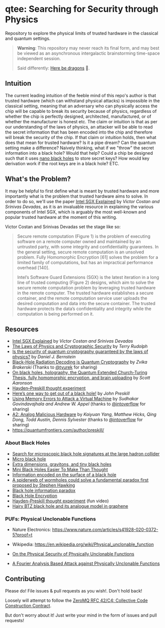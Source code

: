 # qtee: Searching for Security through Physics
Repository to explore the physical limits of trusted hardware in the classical and quantum settings.

> **Warning**: This repository may never reach its final form, and may best be viewed as an asynchronous intergalactic brainstorming time-space independent session.
>
> Said differently: [Here be dragons](https://en.wikipedia.org/wiki/Here_be_dragons) 🐉.

## Intuition
The current leading intuition of the feeble mind of this repo's author is that trusted hardware (which can withstand physical attacks) is impossible in the classical setting, meaning that an adversary who can physically access the chip will be capable to break its security because of physics, regardless of whether the chip is perfectly designed, architected, manufactured, or of whether the manufacturer is honest etc. The claim or intuition is that as per our understanding of the laws of physics, an attacker will be able to read the secret information that has been encoded into the chip and therefore will break the security of the chip. If that claim or intuition holds, then what does that mean for trusted hardware? Is it a pipe dream? Can the quantum setting make a difference? Naively thinking, what if we "throw" the secret information into a black hole? Would that help? Could a chip be designed such that it uses [nano black holes](https://en.wikipedia.org/wiki/Micro_black_hole) to store secret keys? How would key derivation work if the root keys are in a black hole? ETC.

## What's the Problem?
It may be helpful to first define what is meant by trusted hardware and more importantly what is the problem that trusted hardware aims to solve. In order to do so, we'll use the paper [Intel SGX Explained](https://eprint.iacr.org/2016/086) by _Victor Costan and Srinivas Devadas_, as it is an invaluable resource in explaining the various components of Intel SGX, which is arguably the most well-known and popular trusted hardware at the moment of this writing.

Victor Costan and Srinivas Devadas set the stage like so:

> Secure remote computation (Figure 1) is the problem of executing software on a remote computer owned and
maintained by an untrusted party, with some integrity and confidentiality guarantees. In the general setting,
secure remote computation is an unsolved problem. Fully Homomorphic Encryption [61] solves the problem for a
limited family of computations, but has an impractical performance overhead [140].
>
> Intel’s Software Guard Extensions (SGX) is the latest iteration in a long line of trusted computing (Figure 2)
designs, which aim to solve the secure remote computation problem by leveraging trusted hardware in the remote computer. The trusted hardware establishes a secure container, and the remote computation service user uploads the desired computation and data into the secure container. The trusted hardware protects the data’s confidentiality and integrity while the computation is being performed on it.

## Resources
* [Intel SGX Explained](https://eprint.iacr.org/2016/086) by _Victor Costan and Srinivas Devadas_
* [The Laws of Physics and Cryptographic Security](https://arxiv.org/abs/quant-ph/0202143) by _Terry Rudolph_
* [Is the security of quantum cryptography guaranteed by the laws of physics?](https://arxiv.org/abs/1803.04520) by _Daniel J. Bernstein_
* [Black-Hole Radiation Decoding is Quantum Cryptography](https://arxiv.org/abs/2211.05491) by _Zvika Brakerski_ (Thanks to [@tyurek](https://github.com/tyurek) for sharing)
* [On black holes, holography, the Quantum Extended Church-Turing Thesis, fully homomorphic encryption, and brain uploading](https://scottaaronson.blog/?p=6599) by _Scott Aaronson_
* [Hayden–Preskill thought experiment](https://en.wikipedia.org/wiki/Hayden%E2%80%93Preskill_thought_experiment)
* [Here’s one way to get out of a black hole!](https://quantumfrontiers.com/2017/04/03/heres-one-way-to-get-out-of-a-black-hole/) by _John Preskill_
* [Using Memory Errors to Attack a Virtual Machine](https://www.cs.princeton.edu/~appel/papers/memerr.pdf) by _Sudhakar Govindavajhala and Andrew W. Appel_ (thanks to [@intoverflow](https://github.com/intoverflow) for sharing)
* [A2: Analog Malicious Hardware](http://static1.1.sqspcdn.com/static/f/543048/26931843/1464016046717/A2_SP_2016.pdf) by _Kaiyuan Yang, Matthew Hicks, Qing Dong, Todd Austin, Dennis Sylvester_ (thanks to [@intoverflow](https://github.com/intoverflow) for sharing)
* https://quantumfrontiers.com/author/preskill/

### About Black Holes
* [Search for microscopic black hole signatures at the large hadron collider](https://cms.cern/news/search-microscopic-black-hole-signatures-large-hadron-collider)
* [Micro black hole](https://en.wikipedia.org/wiki/Micro_black_hole)
* [Extra dimensions, gravitons, and tiny black holes](https://home.cern/science/physics/extra-dimensions-gravitons-and-tiny-black-holes)
* [Mini Black Holes Easier To Make Than Thought](https://www.livescience.com/27811-creating-mini-black-holes.html)
* [Information encoded on the surface of a black hole](https://physics.stackexchange.com/questions/17338/information-encoded-on-the-surface-of-a-black-hole)
* [A spiderweb of wormholes could solve a fundamental paradox first proposed by Stephen Hawking](https://www.livescience.com/black-hole-paradox-solution)
* [Black hole information paradox](https://en.wikipedia.org/wiki/Black_hole_information_paradox)
* [Black Hole Encryption](https://www.science.org/doi/10.1126/science.311.5767.1525a)
* [Hayden-Preskill thought experiment](https://youtu.be/lV1ePoCeOdQ) (fun video)
* [Hairy BTZ black hole and its analogue model in graphene](https://www.sciencedirect.com/science/article/abs/pii/S0003491619303197)

### PUFs: Physical Unclonable Functions
* Nature Electronics: https://www.nature.com/articles/s41928-020-0372-5?proof=t
* Wikipedia: https://en.wikipedia.org/wiki/Physical_unclonable_function

* [On the Physical Security of Physically Unclonable Functions](https://d-nb.info/1156184150/34Security%20Analysis%20of%20Physically%20Unclonable%20Functions%20against%20Physical%20Attacks)
* [A Fourier Analysis Based Attack against Physically Unclonable Functions](https://eprint.iacr.org/2017/551.pdf)



## Contributing
Please do! File issues & pull requests as you wish!. Don't hold back!

Loosely will attempt to follow the [ZeroMQ RFC 42/C4: Collective Code Construction Contract](https://rfc.zeromq.org/spec/42/).

But don't worry about it! Just write your mind in the form of issues and pull requests!
